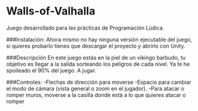 # Walls-of-Valhalla
Juego desarrollado para las prácticas de Programación Lúdica.

###Instalación: 
Ahora mismo no hay ninguna versión ejecutable del juego, si quieres probarlo tienes que descargar el proyecto y abrirlo con Unity.

###Descripción
En este juego estás en la piel de un vikingo barbudo, tu objetivo es llegar a la salida sorteando los peligros de cada nivel. Ya te he spoileado el 90% del juego. A jugar.

###Controles: 
-Flechas de dirección para moverse
-Espacio para cambiar el modo de cámara (vista general o zoom en el jugador).
-Para atacar o romper muros, moverse a la casilla donde está a lo que quieres atacar o romper
